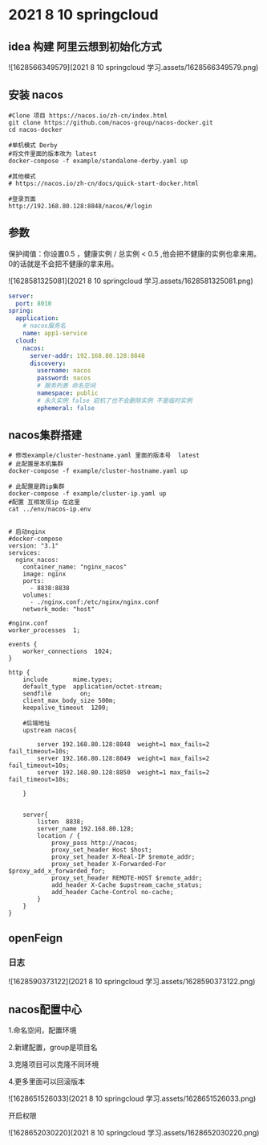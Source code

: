 # 2021 8 10 springcloud

## idea 构建 阿里云想到初始化方式

![1628566349579](2021 8 10 springcloud 学习.assets/1628566349579.png)



## 安装 nacos

```shell
#Clone 项目 https://nacos.io/zh-cn/index.html
git clone https://github.com/nacos-group/nacos-docker.git
cd nacos-docker

#单机模式 Derby
#将文件里面的版本改为 latest
docker-compose -f example/standalone-derby.yaml up

#其他模式
# https://nacos.io/zh-cn/docs/quick-start-docker.html

#登录页面
http://192.168.80.128:8848/nacos/#/login

```

## 参数

保护阈值：你设置0.5 ，健康实例 / 总实例 < 0.5 ,他会把不健康的实例也拿来用。0的话就是不会把不健康的拿来用。

![1628581325081](2021 8 10 springcloud 学习.assets/1628581325081.png)

```yaml
server:
  port: 8010
spring:
  application:
    # nacos服务名
    name: app1-service
  cloud:
    nacos:
      server-addr: 192.168.80.128:8848
      discovery:
        username: nacos
        password: nacos
        # 服务列表 命名空间
        namespace: public
        # 永久实例 false 宕机了也不会删除实例 不是临时实例
        ephemeral: false
```



## nacos集群搭建

```shell
# 修改example/cluster-hostname.yaml 里面的版本号  latest
# 此配置是本机集群
docker-compose -f example/cluster-hostname.yaml up 

# 此配置是跨ip集群
docker-compose -f example/cluster-ip.yaml up 
#配置 互相发现ip 在这里
cat ../env/nacos-ip.env 


# 启动nginx
#docker-compose
version: "3.1"
services:
  nginx_nacos:
    container_name: "nginx_nacos"
    image: nginx
    ports:
      - 8838:8838
    volumes:
      - ./nginx.conf:/etc/nginx/nginx.conf
    network_mode: "host"

#nginx.conf
worker_processes  1;

events {
    worker_connections  1024;
}

http {
    include       mime.types;
    default_type  application/octet-stream;
    sendfile        on;
    client_max_body_size 500m;
    keepalive_timeout  1200;

	#后端地址
	upstream nacos{

		server 192.168.80.128:8848  weight=1 max_fails=2 fail_timeout=10s;
		server 192.168.80.128:8849  weight=1 max_fails=2 fail_timeout=10s;
		server 192.168.80.128:8850  weight=1 max_fails=2 fail_timeout=10s;

	}


    server{
        listen  8838;
        server_name 192.168.80.128;
        location / {
            proxy_pass http://nacos;
            proxy_set_header Host $host;
            proxy_set_header X-Real-IP $remote_addr;
            proxy_set_header X-Forwarded-For $proxy_add_x_forwarded_for;
            proxy_set_header REMOTE-HOST $remote_addr;
            add_header X-Cache $upstream_cache_status;
            add_header Cache-Control no-cache;
        }
    }
}
```



## openFeign

### 日志

![1628590373122](2021 8 10 springcloud 学习.assets/1628590373122.png)



## nacos配置中心

1.命名空间，配置环境

2.新建配置，group是项目名

3.克隆项目可以克隆不同环境

4.更多里面可以回滚版本

![1628651526033](2021 8 10 springcloud 学习.assets/1628651526033.png)

开启权限

![1628652030220](2021 8 10 springcloud 学习.assets/1628652030220.png)



